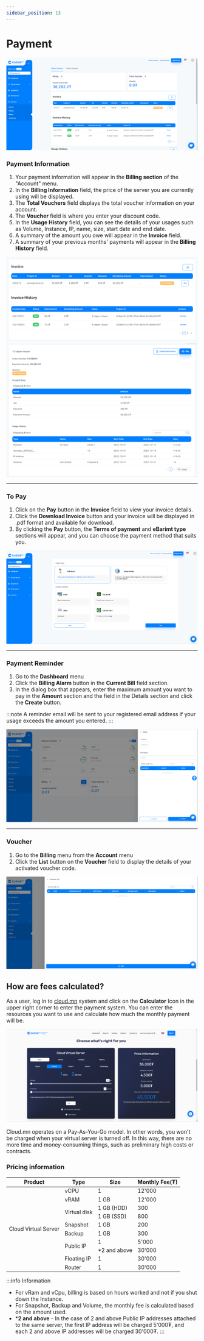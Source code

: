 ```yaml
---
sidebar_position: 13
---
```


# Payment

  ![en-Payment-1](./img/payment/en-Payment-1.png)

### Payment Information

<ol>
    <li>Your payment information will appear in the <b>Billing section</b> of the "Account" menu.</li>
    <li>In the <b>Billing Information</b> field, the price of the server you are currently using will be displayed.</li>
    <li>The <b>Total Vouchers</b> field displays the total voucher information on your account.</li>
    <li>The <b>Voucher</b> field is where you enter your discount code.</li>
    <li>In the <b>Usage History</b> field, you can see the details of your usages such as Volume, Instance, IP, name, size, start date and end date.</li>
    <li>A summary of the amount you owe will appear in the <b>Invoice</b> field.</li>
    <li>A summary of your previous months' payments will appear in the <b>Billing History</b> field.</li>
</ol>

  ![en-Payment-2](./img/payment/en-Payment-2.png)
  ![en-Payment-3](./img/payment/en-Payment-3.png)

<hr></hr>

### To Pay

<ol>
    <li>Click on the <b>Pay</b> button in the <b>Invoice</b> field to view your invoice details.</li>
    <li>Click the <b>Download Invoice</b> button and your invoice will be displayed in .pdf format and available for download.</li>
    <li>By clicking the <b>Pay</b> button, the <b>Terms of payment</b> and <b>eBarimt type</b> sections will appear, and you can choose the payment method that suits you.</li>
</ol>

  ![en-Payment-4](./img/payment/en-Payment-4.png)

<hr></hr>

### Payment Reminder

<ol>
    <li>Go to the <b>Dashboard</b> menu</li>
    <li>Click the <b>Billing Alarm</b> button in the <b>Current Bill</b> field section.</li>
    <li>In the dialog box that appears, enter the maximum amount you want to pay in the <b>Amount</b> section and the field in the Details section and click the <b>Create</b> button.</li>
</ol>

:::note 
A reminder email will be sent to your registered email address if your usage exceeds the amount you entered.
:::

  ![en-Payment-5](./img/payment/en-Billing-alarm-1.png)

<hr></hr>

### Voucher

<ol>
    <li>Go to the <b>Billing</b> menu from the <b>Account</b> menu</li>
    <li>Click the <b>List</b> button on the <b>Voucher</b> field to display the details of your activated voucher code.</li>
</ol>


  ![en-Payment-6](./img/payment/en-Voucher-list.png)

## How are fees calculated?

As a user, log in to <a href='https://cloud.mn'>cloud.mn</a> system and click on the **Calculator** Icon  in the upper right corner to enter the payment system. You can enter the resources you want to use and calculate how much the monthly payment will be.

  ![en-Payment-7](./img/payment/en-cloudmn-bill.png)

Cloud.mn operates on a Pay-As-You-Go model. In other words, you won't be charged when your virtual server is turned off. In this way, there are no more time and money-consuming things, such as preliminary high costs or contracts.

### Pricing information
<table>
<thead>
  <tr>
    <th>Product</th>
    <th>Type</th>
    <th>Size</th>
    <th>Monthly Fee(₮)</th>
  </tr>
</thead>
<tbody>
  <tr>
    <td rowspan="10">Cloud Virtual Server</td>
    <td>vCPU</td>
    <td>1</td>
    <td>12'000</td>
  </tr>
  <tr>
    <td>vRAM</td>
    <td>1 GB</td>
    <td>12'000</td>
  </tr>
  <tr>
    <td rowspan="2">Virtual disk</td>
    <td>1 GB (HDD)</td>
    <td>300</td>
  </tr>
  <tr>
    <td>1 GB (SSD)</td>
    <td>800</td>
  </tr>
  <tr>
    <td>Snapshot</td>
    <td>1 GB</td>
    <td>200</td>
  </tr>
  <tr>
    <td>Backup</td>
    <td>1 GB</td>
    <td>300</td>
  </tr>
  <tr>
    <td rowspan="2">Public IP</td>
    <td>1</td>
    <td>5'000</td>
  </tr>
  <tr>
    <td>*2 and above</td>
    <td>30'000</td>
  </tr>
  <tr>
    <td>Floating IP</td>
    <td>1</td>
    <td>30'000</td>
  </tr>
  <tr>
    <td>Router</td>
    <td>1</td>
    <td>30'000</td>
  </tr>
</tbody>
</table>

:::info Information
- For vRam and vCpu, billing is based on hours worked and not if you shut down the Instance.
- For Snapshot, Backup and Volume, the monthly fee is calculated based on the amount used.
- ***2 and above** - In the case of 2 and above Public IP addresses attached to the same server, the first IP address will be charged 5'000₮, and each 2 and above IP addresses will be charged 30'000₮.
:::

